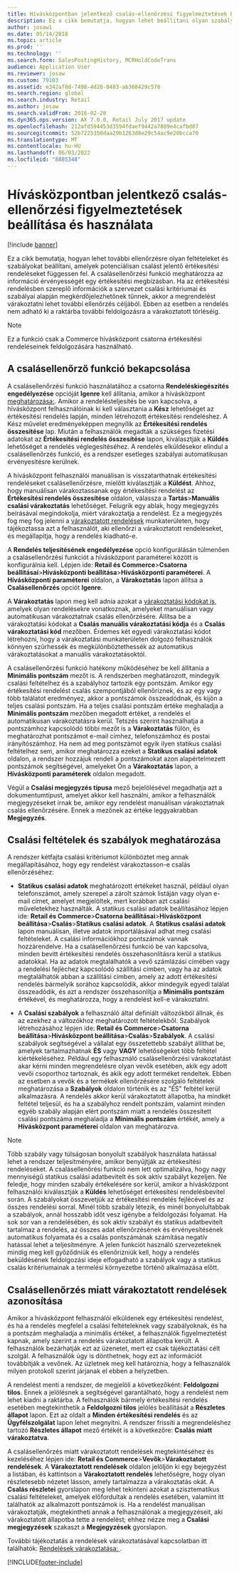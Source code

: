 ```yaml
---
title: Hívásközpontban jelentkező csalás-ellenőrzési figyelmeztetések beállítása és használata
description: Ez a cikk bemutatja, hogyan lehet beállítani olyan szabályokat, amelyek figyelmeztetik az ügyfélszolgálati vásárlókat a rendelések feldolgozása során potenciálisan csalást jelentő információkra. Meghatározhat specifikus kódokat, amelyek arra szolgálnak, hogy automatikusan vagy manuálisan várakoztassák a gyanús rendeléseket.
author: josaw1
ms.date: 05/14/2018
ms.topic: article
ms.prod: ''
ms.technology: ''
ms.search.form: SalesPostingHistory, MCRHoldCodeTrans
audience: Application User
ms.reviewer: josaw
ms.custom: 79103
ms.assetid: e342af8d-7498-4d20-8483-ab368429c578
ms.search.region: global
ms.search.industry: Retail
ms.author: josaw
ms.search.validFrom: 2016-02-28
ms.dyn365.ops.version: AX 7.0.0, Retail July 2017 update
ms.openlocfilehash: 212afd594453d3594fdaef9442a7809e4cafbd07
ms.sourcegitcommit: 52b7225350daa29b1263d8e29c54ac9e20bcca70
ms.translationtype: MT
ms.contentlocale: hu-HU
ms.lasthandoff: 06/03/2022
ms.locfileid: "8885348"
---
```

# <a name="set-up-and-work-with-call-center-fraud-alerts"></a>Hívásközpontban jelentkező csalás-ellenőrzési figyelmeztetések beállítása és használata

[!include [banner](includes/banner.md)]

Ez a cikk bemutatja, hogyan lehet további ellenőrzésre olyan feltételeket és szabályokat beállítani, amelyek potenciálisan csalást jelentő értékesítési rendeléseket függessen fel. A csalásellenőrzési funkció meghatározza az információ érvényességét egy értékesítési megbízásban. Ha az értékesítési rendelésben szereplő információk a szervezet csalási kritériumai és szabályai alapján megkérdőjelezhetőnek tűnnek, akkor a megrendelést várakoztatni lehet további ellenőrzés céljából. Ebben az esetben a rendelés nem adható ki a raktárba további feldolgozásra a várakoztatott törléséig.

> [!NOTE]
> Ez a funkció csak a Commerce hívásközpont csatorna értékesítési rendeléseinek feldolgozására használható.

## <a name="turning-on-the-fraud-check-feature"></a>A csalásellenőrző funkció bekapcsolása

A csalásellenőrzési funkció használatához a csatorna **Rendeléskiegészítés engedélyezése** opcióját **Igenre** kell állítania, amikor a hívásközpont [meghatározása:](/dynamics365/unified-operations/retail/set-up-order-processing-options). Amikor a rendelésteljesítés be van kapcsolva, a hívásközpont felhasználóinak ki kell választania a **Kész** lehetőséget az értékesítési rendelés lapján, minden létrehozott értékesítési rendeléshez. A Kész művelet eredményeképpen megnyílik az **Értékesítési rendelés összesítése** lap. Miután a felhasználók megadták a szükséges fizetési adatokat az **Értékesítési rendelés összesítése** lapon, kiválasztják a **Küldés** lehetőséget a rendelés véglegesítéséhez. A rendelés elküldésekor elindul a csalásellenőrzés funkció, és a rendszer esetleges szabályai automatikusan érvényesítésre kerülnek.

A hívásközpont felhasználói manuálisan is visszatarthatnak értékesítési rendeléseket csalásellenőrzésre, mielőtt kiválasztják a **Küldést**. Ahhoz, hogy manuálisan várakoztassanak egy értékesítési rendelést az **Értékesítési rendelés összesítése** oldalon, válassza a **Tartás**\>**Manuális csalási várakoztatás** lehetőséget. Felugrik egy ablak, hogy megjegyzés beírásával megindokolja, miért várakoztatja a rendelést. Ez a megjegyzés fog meg fog jelenni a [várakoztatott rendelések](/dynamics365/unified-operations/retail/work-with-order-holds) munkaterületen, hogy tájékoztassa azt a felhasználót, aki ellenőrzi a várakoztatott rendeléseket, és megállapítja, hogy a rendelés kiadható-e.

A **Rendelés teljesítésének engedélyezése** opció konfigurálásán túlmenően a csalásellenőrzési funkciót a hívásközpont paraméterei között is konfigurálnia kell. Lépjen ide: **Retail és Commerce**\>**Csatorna beállításai**\>**Hívásközponti beállítása**\>**Hívásközponti paraméterei**. A **Hívásközponti paraméterei** oldalon, a **Várakoztatás** lapon állítsa a **Csalásellenőrzés** opciót **Igenre**.

A **Várakoztatás** lapon meg kell adnia azokat a [várakoztatási kódokat is](/dynamics365/unified-operations/retail/work-with-order-holds), amelyek olyan rendelésekre vonatkoznak, amelyeket manuálisan vagy automatikusan várakoztatnak csalás ellenőrzésére. Állítsa be a várakoztatási kódokat a **Csalás manuális várakoztatási kódja** és a **Csalás várakoztatási kód** mezőben. Érdemes két egyedi várakoztatási kódot létrehozni, hogy a várakoztatási munkaterületen dolgozó felhasználók könnyen szűrhessék és megkülönböztethessék az automatikus várakoztatásokat a manuális várakoztatásoktól.

A csalásellenőrzési funkció hatékony működéséhez be kell állítania a **Minimális pontszám** mezőt is. A rendszerben meghatározott, mindegyik csalási feltételhez és a szabályhoz tartozik egy pontszám. Amikor egy értékesítési rendelést csalás szempontjából ellenőriznek, és az egy vagy több találatot eredményez, akkor a pontszámok összeadódnak, és kijön a teljes csalási pontszám. Ha a teljes csalási pontszám értéke meghaladja a **Minimális pontszám** mezőben megadott értéket, a rendelés el automatikusan várakoztatásra kerül. Tetszés szerint használhatja a pontszámhoz kapcsolódó többi mezőt is a **Várakoztatás** fülön, és meghatározhat pontszámot e-mail címhez, telefonszámhoz és postai irányítószámhoz. Ha nem ad meg pontszámot egyik ilyen statikus csalási feltételhez sem, amikor meghatározza ezeket a **Statikus csalási adatok** oldalon, a rendszer hozzájuk rendeli a pontszámokat azon alapértelmezett pontszámok segítségével, amelyeket Ön a **Várakoztatás** lapon, a **Hívásközponti paraméterek** oldalon megadott.

Végül a **Csalási megjegyzés típusa** mező bejelölésével megadhatja azt a dokumentumtípust, amelyet akkor kell használni, amikor a felhasználók megjegyzéseket írnak be, amikor egy rendelést manuálisan várakoztatnak csalás ellenőrzésére. Ennek a mezőnek az értéke leggyakrabban **Megjegyzés**.

## <a name="defining-fraud-criteria-and-rules"></a>Csalási feltételek és szabályok meghatározása

A rendszer kétfajta csalási kritériumot különböztet meg annak megállapításához, hogy egy rendelést várakoztasson-e csalás ellenőrzéséhez:

- **Statikus csalási adatok** meghatározott értékeket használ, például olyan telefonszámot, amely szerepel a zárolt számok listáján vagy olyan e-mail címet, amelyet megjelöltek, mert korábban azt csalási műveletekhez használták. A statikus csalási adatok beállításához lépjen ide: **Retail és Commerce**\>**Csatorna beállításai**\>**Hívásközpont beállítása**\>**Csalás**\>**Statikus csalási adatok**. A **Statikus csalási adatok** lapon manuálisan, illetve adatok importálásával adhat meg csalási feltételeket. A csalási információkhoz pontszámok vannak hozzárendelve. Ha a csalásellenőrzési funkció be van kapcsolva, minden bevitt értékesítési rendelés összehasonlításra kerül a statikus adatokkal. Ha az adatok megtalálhatók a vevő számlázási címében vagy a rendelési fejléchez kapcsolódó szállítási címben, vagy ha az adatok megtalálhatók abban a szállítási címben, amely az adott értékesítési rendelés bármelyik sorához kapcsolódik, akkor mindegyik egyedi találat összeadódik, és azt a rendszer összehasonlítja a **Minimális pontszám** értékével, és meghatározza, hogy a rendelést kell-e várakoztatni.

- A **Csalási szabályok** a felhasználó által definiált változókból állnak, és az ezekhez a változókhoz meghatározott feltételekből. Szabályok létrehozásához lépjen ide: **Retail és Commerce**\>**Csatorna beállítása**\>**Hívásközpont beállítása**\>**Csalás**\>**Szabályok**. A csalási szabályok segítségével a vállalat egy összetettebb szabályt állíthat be, amelyek tartalmazhatnak **ÉS** vagy **VAGY** lehetőségeket több feltétel kiértékeléséhez. Például egy felhasználó csalásellenőrzési várakoztatást akar kérni minden megrendelésre olyan vevők esetében, akik egy adott vevői csoporthoz tartoznak, és akik egy adott terméket rendeltek. Ebben az esetben a vevők és a termékek ellenőrzésére szolgáló feltételek meghatározása a **Szabályok** oldalon történik és az "ÉS" feltétel kerül alkalmazásra. A rendelés akkor kerül várakoztatott állapotba, ha mindkét feltétel teljesül, és ha a szabályhoz rendelt pontszám, valamint minden egyéb szabály alapján elért pontszám miatt a rendelés összesített csalási pontszáma meghaladja a **Minimális pontszám** értékét, amely a **Hívásközpont paraméterei** oldalon van meghatározva.

> [!NOTE]
> Több szabály vagy túlságosan bonyolult szabályok használata hatással lehet a rendszer teljesítményére, amikor benyújtják az értékesítési rendeléseket. A csalásellenőrési funkció nem lett optimalizálva, hogy nagy mennyiségű statikus csalási adatbevitelt és sok aktív szabályt kezeljen. Ne feledje, hogy minden szabály értékelésére sor kerül, amikor a hívásközpont felhasználói kiválasztják a **Küldés** lehetőséget értékesítési rendelésbevitel során. A szabályokat összevetjük az értékesítési rendelés fejlécével és az összes rendelési sorral. Minél több szabály létezik, és minél bonyolultabbak a szabályok, annál hosszabb időt vesz igénybe a feldolgozási folyamat. Ha sok sor van a rendelésében, és sok aktív szabályt és statikus adatbevitelt tartalmaz a rendelés, az összes adat ellenőrzésének és érvényesítésének automatikus folyamata és a csalás pontszámának számítása negatív hatással lehet a teljesítményre. A jelen funkciót használó szervezeteknek mindig meg kell győződniük és ellenőrizniük kell, hogy a rendelés beküldésének feldolgozási ideje elfogadható a szabályok vagy a statikus csalás kritériumainak a termelési környezetbe történő alkalmazása előtt.

## <a name="identifying-orders-that-are-on-hold-for-fraud-review"></a>Csalásellenőrzés miatt várakoztatott rendelések azonosítása

Amikor a hívásközpont felhasználói elküldenek egy értékesítési rendelést, és ha a rendelés megfelel a csalási feltételeknek vagy szabályoknak, és ha a pontszám meghaladja a minimális értéket, a felhasználók figyelmeztetést kapnak, amely szerint a rendelés várakoztatott állapotba került. A felhasználók bezárhatják ezt az üzenetet, mert ez csak tájékoztatási célt szolgál. A felhasználók úgy is dönthetnek, hogy ezt az információt továbbítják a vevőnek. Az üzletnek meg kell határoznia, hogy a felhasználók milyen protokoll szerint járjanak el ebben a helyzetben.

A rendelést menti a rendszer, de megjelöli a következőként: **Feldolgozni tilos**. Ennek a jelölésnek a segítségével garantálható, hogy a rendelést nem lehet kiadni a raktárba. A felhasználók bármely értékesítési rendelés esetében megtekinthetik a **Feldolgozni tilos** jelölés beállítását a **Részletes állapot** lapon. Ezt az oldalt a **Minden értékesítési rendelés** és az **Ügyfélszolgálat** lapon lehet megnyitni. A rendszer frissíti a megrendeléshez tartozó **Részletes állapot** mező értékét is a következőre: **Csalás miatt várakoztatva**.

A csalásellenőrzés miatt várakoztatott rendelések megtekintéséhez és kezeléséhez lépjen ide: **Retail és Commerce**\>**Vevők**\>**Várakoztatott rendelések**. A **Várakoztatott rendelések** oldalon jelöljön ki egy bejegyzést a listában, és kattintson a **Várakoztatott rendelés** lehetőségre, hogy olyan részletesebb nézetet lásson, amely tartalmazza a várakoztatás okát. A **Csalás részletei** gyorslapon meg lehet tekinteni azokat a szisztematikus csalási feltételeket, amelyek előfordultak a rendelés esetében, valamint itt találhatók az alkalmazott pontszámok is. Ha a rendelést manuálisan várakoztatják, megtekintheti annak a felhasználónak a megjegyzéseit, aki várakoztatott állapotba tette a rendelést; ehhez nézze meg a **Csalási megjegyzések** szakaszt a **Megjegyzések** gyorslapon.

További tájékoztatás a rendelések várakoztatásával kapcsolatban itt találhatók: [ Rendelések várakoztatása: ](/dynamics365/unified-operations/retail/work-with-order-holds).


[!INCLUDE[footer-include](../includes/footer-banner.md)]